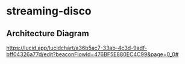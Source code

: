 # streaming-disco

## Architecture Diagram
https://lucid.app/lucidchart/a36b5ac7-33ab-4c3d-9adf-bff04326a77d/edit?beaconFlowId=476BF5E880EC4C99&page=0_0#
